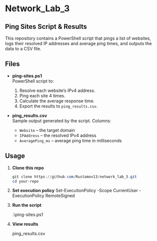 # Network_Lab_3

## Ping Sites Script & Results

This repository contains a PowerShell script that pings a list of websites, logs their resolved IP addresses and average ping times, and outputs the data to a CSV file.

## Files

- **ping-sites.ps1**  
  PowerShell script to:
  1. Resolve each website’s IPv4 address.  
  2. Ping each site 4 times.  
  3. Calculate the average response time.  
  4. Export the results to `ping_results.csv`.

- **ping_results.csv**  
  Sample output generated by the script. Columns:
  - `Website` – the target domain
  - `IPAddress` – the resolved IPv4 address
  - `AveragePing_ms` – average ping time in milliseconds

## Usage

1. **Clone this repo**  
   ```powershell
   git clone https://github.com/Rustamov13/network_lab_3.git
   cd your-repo

2. **Set execution policy**
   Set-ExecutionPolicy -Scope CurrentUser -ExecutionPolicy RemoteSigned

3. **Run the script**

   .\ping-sites.ps1

4. **View results**

   ping_results.csv
